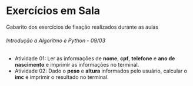 # Exercícios em Sala
Gabarito dos exercícios de fixação realizados durante as aulas

###### Introdução a Algoritmo e Python - 09/03
- Atividade 01: Ler as informações de **nome**, **cpf**, **telefone** e **ano de nascimento** e imprimir as informações no terminal.
- Atividade 02: Dado o **peso** e **altura** informados pelo usuário, calcular o **imc** e imprimir o resultado no terminal.